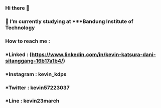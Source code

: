 ### Hi there 👋

###  🔭 I’m currently studying at ***Bandung Institute of Technology
###  How to reach me :
###  *Linked : (https://www.linkedin.com/in/kevin-katsura-dani-sitanggang-16b17a1b4/)
###  *Instagram  : kevin_kdps
###  *Twitter    : kevin57223037
###  *Line       : kevin23march
<!--
**kevinkatsura/kevinkatsura** is a ✨ _special_ ✨ repository because its `README.md` (this file) appears on your GitHub profile.

Here are some ideas to get you started:

- 🌱 I’m currently learning Web Development 
- 👯 I’m looking to collaborate on ...
- 🤔 I’m looking for help with ...
- 💬 Ask me about ...
- 📫 How to reach me: ...
- 😄 Pronouns: ...
- ⚡ Fun fact: ...
-->
